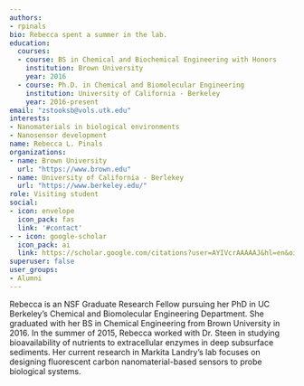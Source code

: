 ```yaml
---
authors:
- rpinals
bio: Rebecca spent a summer in the lab.
education:
  courses:
  - course: BS in Chemical and Biochemical Engineering with Honors
    institution: Brown University
    year: 2016
  - course: Ph.D. in Chemical and Biomolecular Engineering
    institution: University of California - Berkeley
    year: 2016-present
email: "zstooksb@vols.utk.edu"
interests:
- Nanomaterials in biological environments
- Nanosensor development
name: Rebecca L. Pinals
organizations:
- name: Brown University
  url: "https://www.brown.edu"
- name: University of California - Berlekey
  url: "https://www.berkeley.edu/"
role: Visiting student
social:
- icon: envelope
  icon_pack: fas
  link: '#contact'
- - icon: google-scholar
  icon_pack: ai
  link: https://scholar.google.com/citations?user=AYIVcrAAAAAJ&hl=en&oi=ao
superuser: false
user_groups:
- Alumni
---
```


Rebecca is an NSF Graduate Research Fellow pursuing her PhD in UC Berkeley’s Chemical and Biomolecular Engineering Department. She graduated with her BS in Chemical Engineering from Brown University in 2016. In the summer of 2015, Rebecca worked with Dr. Steen in studying bioavailability of nutrients to extracellular enzymes in deep subsurface sediments. Her current research in Markita Landry’s lab focuses on designing fluorescent carbon nanomaterial-based sensors to probe biological systems.